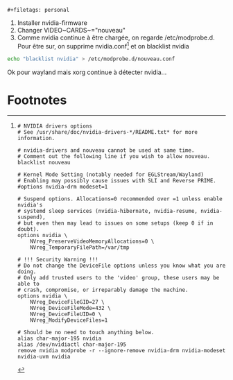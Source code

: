 ```{=org}
#+filetags: personal
```
1.  Installer nvidia-firmware
2.  Changer VIDEO~CARDS~=\"nouveau\"
3.  Comme nvidia continue à être chargée, on regarde /etc/modprobe.d.
    Pour être sur, on supprime nvidia.conf[^1] et on blacklist nvidia

``` {.bash org-language="sh"}
echo "blacklist nvidia" > /etc/modprobe.d/nouveau.conf
```

Ok pour wayland mais xorg continue à détecter nvidia...

# Footnotes

[^1]:
        # NVIDIA drivers options
        # See /usr/share/doc/nvidia-drivers-*/README.txt* for more information.

        # nvidia-drivers and nouveau cannot be used at same time.
        # Comment out the following line if you wish to allow nouveau.
        blacklist nouveau

        # Kernel Mode Setting (notably needed for EGLStream/Wayland)
        # Enabling may possibly cause issues with SLI and Reverse PRIME.
        #options nvidia-drm modeset=1

        # Suspend options. Allocations=0 recommended over =1 unless enable nvidia's
        # systemd sleep services (nvidia-hibernate, nvidia-resume, nvidia-suspend),
        # but even then may lead to issues on some setups (keep 0 if in doubt).
        options nvidia \
            NVreg_PreserveVideoMemoryAllocations=0 \
            NVreg_TemporaryFilePath=/var/tmp

        # !!! Security Warning !!!
        # Do not change the DeviceFile options unless you know what you are doing.
        # Only add trusted users to the 'video' group, these users may be able to
        # crash, compromise, or irreparably damage the machine.
        options nvidia \
            NVreg_DeviceFileGID=27 \
            NVreg_DeviceFileMode=432 \
            NVreg_DeviceFileUID=0 \
            NVreg_ModifyDeviceFiles=1

        # Should be no need to touch anything below.
        alias char-major-195 nvidia
        alias /dev/nvidiactl char-major-195
        remove nvidia modprobe -r --ignore-remove nvidia-drm nvidia-modeset nvidia-uvm nvidia
